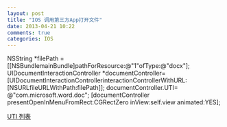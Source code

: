 ```yaml
---
layout: post
title: "IOS 调用第三方App打开文件"
date: 2013-04-21 10:22
comments: true
categories: IOS
---
```


NSString  *filePath =[[NSBundlemainBundle]pathForResource:@"1"ofType:@"docx"];
UIDocumentInteractionController  *documentController=[UIDocumentInteractionControllerinteractionControllerWithURL:[NSURLfileURLWithPath:filePath]];
documentController.UTI= @"com.microsoft.word.doc";
[documentController presentOpenInMenuFromRect:CGRectZero
                    		    	 inView:self.view
                                     animated:YES];


<p><a href="https://developer.apple.com/library/ios/#documentation/Miscellaneous/Reference/UTIRef/Articles/System-DeclaredUniformTypeIdentifiers.html#//apple_ref/doc/uid/TP40009259-SW1">UTI 列表</a></p>